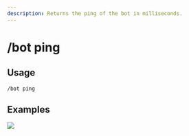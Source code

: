 ```yaml
---
description: Returns the ping of the bot in milliseconds.
---
```


# /bot ping

## Usage

```
/bot ping
```

## Examples

![](https://github.com/xNickyDev/Forkman/assets/111157596/0901ca86-a0e1-4e38-950a-4847932a347a)